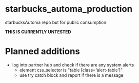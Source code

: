 # starbucks_automa_production
starbucksAutoma repo but for public consumption

**THIS IS CURRENTLY UNTESTED**


# Planned additions

- log into partner hub and check if there are any system alerts
	- element css_selector is "table [class='alert-table']"
	- use try catch block and report if there is a message

